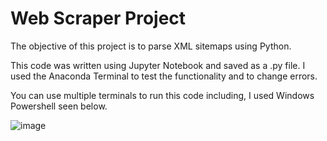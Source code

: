 # Web Scraper Project

The objective of this project is to parse XML sitemaps using Python.

This code was written using Jupyter Notebook and saved as a .py file.
I used the Anaconda Terminal to test the functionality and to change errors.

You can use multiple terminals to run this code including, I used Windows Powershell seen below.

![image](https://github.com/CharlieMaguire1/Data-Analysis-Portfolio/assets/144113514/636bd2b2-2090-4ca1-9c9a-973a95a67e0c)



